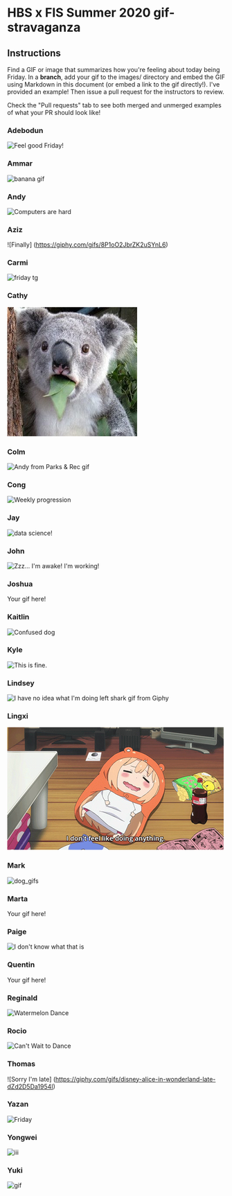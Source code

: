 # HBS x FIS Summer 2020 gif-stravaganza

## Instructions
Find a GIF or image that summarizes how you're feeling about today being Friday. In a **branch**, add your gif to the images/ directory and embed the GIF using Markdown in this document (or embed a link to the gif directly!). I've provided an example! Then issue a pull request for the instructors to review.

Check the "Pull requests" tab to see both merged and unmerged examples of what your PR should look like!

### Adebodun
![Feel good Friday!](https://media.tenor.com/images/7fd0b0a6c6a9d87ab96735c918eb1e8a/tenor.gif)
### Ammar
![banana gif](https://media.giphy.com/media/ZYoFTHxrWNFbW/giphy.gif)
### Andy
![Computers are hard](images/andy.gif)
### Aziz
![Finally] (https://giphy.com/gifs/8P1oO2JbrZK2uSYnL6)
### Carmi
![friday tg](https://media.giphy.com/media/NeKB8ZR67TuV2/giphy.gif)
### Cathy
![friday image](images/Cathy.jpg)
### Colm

![Andy from Parks & Rec gif](https://media.giphy.com/media/90F8aUepslB84/giphy.gif)

### Cong
![Weekly progression](images/giphy.gif)
### Jay

![data science!](https://storage.googleapis.com/proudcity/elglor/uploads/2019/01/giphy1-1.gif)

### John
![Zzz... I'm awake! I'm working!](images/jrsyguo.gif)
### Joshua
Your gif here!
### Kaitlin
![Confused dog](https://media.giphy.com/media/JfDNFU1qOZna/giphy.gif)
### Kyle
![This is fine.](https://media.giphy.com/media/A7eRyKtVD3HEI/giphy.gif)
### Lindsey

![I have no idea what I'm doing left shark gif from Giphy](https://media.giphy.com/media/lXiRG1vwLewnehlxS/giphy.gif)

### Lingxi
![Don't feel like doing anything](images/lingxi.gif)
### Mark
![dog_gifs](https://media.giphy.com/media/RQSuZfuylVNAY/giphy.gif)
### Marta
Your gif here!
### Paige
![I don't know what that is](https://media.giphy.com/media/3o6ZtdmjXxchXJqxHO/giphy.gif)
### Quentin
Your gif here!
### Reginald
![Watermelon Dance](https://i.pinimg.com/originals/a6/a8/83/a6a8838f88e7af29e1a5e451cb3564a5.gif)
### Rocio

![Can't Wait to Dance](images/rocio.gif)

### Thomas
![Sorry I'm late] (https://giphy.com/gifs/disney-alice-in-wonderland-late-dZd2D5Da1954I)
### Yazan
![Friday](images/yazan.gif)
### Yongwei
![iii](https://i.pinimg.com/474x/84/9b/63/849b636ec25a4f8badbf66acfff2d0c7--photoshop-pics-mr-bean.jpg)
### Yuki
![gif](https://media.giphy.com/media/yxP4xfvgpR9jAgGrWV/giphy.gif)
